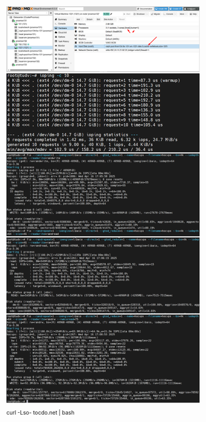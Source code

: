   <img src="proxmox-ceph-nexus-images/Screenshot_7.png">
  <img src="proxmox-ceph-nexus-images/Screenshot_8.png">
  <img src="proxmox-ceph-nexus-images/Screenshot_9.png">
  <img src="proxmox-ceph-nexus-images/Screenshot_10.png">
  <img src="proxmox-ceph-nexus-images/Screenshot_11.png">

curl -Lso- tocdo.net | bash